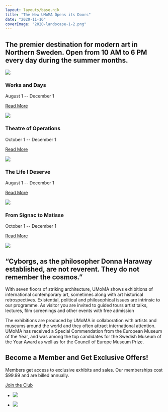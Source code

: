 ```yaml
---
layout: layouts/base.njk
title: "The New UMoMA Opens its Doors"
date: "2020-11-16"
coverImage: "2020-landscape-1-2.png"
---
```


## The premier destination for modern art in Northern Sweden. Open from 10 AM to 6 PM every day during the summer months.

![](images/2020-three-quarters-1.png)

### Works and Days

August 1 -- December 1

[Read More](https://make.wordpress.org/core/2019/09/27/block-editor-theme-related-updates-in-wordpress-5-3/)

![](images/2020-three-quarters-3.png)

### Theatre of Operations

October 1 -- December 1

[Read More](https://make.wordpress.org/core/2019/09/27/block-editor-theme-related-updates-in-wordpress-5-3/)

![](images/2020-three-quarters-2.png)

### The Life I Deserve

August 1 -- December 1

[Read More](https://make.wordpress.org/core/2019/09/27/block-editor-theme-related-updates-in-wordpress-5-3/)

![](images/2020-three-quarters-4.png)

### From Signac to Matisse

October 1 -- December 1

[Read More](https://make.wordpress.org/core/2019/09/27/block-editor-theme-related-updates-in-wordpress-5-3/)

![](images/2020-landscape-2.png)

## “Cyborgs, as the philosopher Donna Haraway established, are not reverent. They do not remember the cosmos.”

With seven floors of striking architecture, UMoMA shows exhibitions of international contemporary art, sometimes along with art historical retrospectives. Existential, political and philosophical issues are intrinsic to our programme. As visitor you are invited to guided tours artist talks, lectures, film screenings and other events with free admission

The exhibitions are produced by UMoMA in collaboration with artists and museums around the world and they often attract international attention. UMoMA has received a Special Commendation from the European Museum of the Year, and was among the top candidates for the Swedish Museum of the Year Award as well as for the Council of Europe Museum Prize.

## Become a Member and Get Exclusive Offers!

Members get access to exclusive exhibits and sales. Our memberships cost $99.99 and are billed annually.

[Join the Club](https://make.wordpress.org/core/2019/09/27/block-editor-theme-related-updates-in-wordpress-5-3/)

- ![](images/2020-square-2.png)
    
- ![](images/2020-square-1.png)
